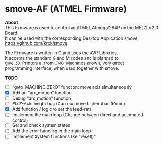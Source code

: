 <h1> smove-AF (ATMEL Firmware) </h1>

<b> About </b> <br>
This Firmware is used to control an ATMEL Atmega1284P on the MELZI V2.0 Board. <br>
It can be used with the corresponding Desktop Application smove <br>
https://github.com/krck/smove <br>

The Firmware is written in C and uses the AVR Libraries. <br>
It accepts the standard G and M codes and is planned to <br>
give 3D-Printers a, from CNC-Machines known, very direct <br>
programming Interface, when used together with smove. <br>

<b> TODO </b>
- [ ] “goto_MACHINE_ZERO” function: move axis simultaneously
- [x] Add an “arc_motion” function
- [ ] Debug "arc_motion" function
- [ ] Fix Z-Axis height bug (Can not move higher than 50mm)
- [x] Add function / logic to set the feed-rate
- [ ] Implement the main loop (Change between direct and automated control)
- [ ] Set and check system states
- [ ] Add the error handling in the main loop
- [ ] Implement System functions like "reset()"
